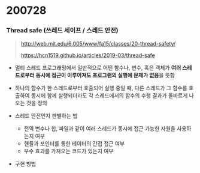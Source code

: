 # 200728

### Thread safe (쓰레드 세이프 / 스레드 안전)

> http://web.mit.edu/6.005/www/fa15/classes/20-thread-safety/
>
> https://hcn1519.github.io/articles/2019-03/thread-safe

- 멀티 스레드 프로그래밍에서 일반적으로 어떤 함수나, 변수, 혹은 객체가 **여러 스레드로부터 동시에 접근이 이루어져도 프로그램의 실행에 문제가 없음**을 뜻함

- 하나의 함수가 한 스레드로부터 호출되어 실행 중일 때, 다른 스레드가 그 함수를 호출하여 동시에 함께 실행되더라도 각 스레드에서의 함수의 수행 결과가 올바르게 나오는 것을 정의

- 스레드 안전인지 판별하는 법

  - 전역 변수나 힙, 파일과 같이 여러 스레드가 동시에 접근 가능한 자원을 사용하는지 여부
  - 핸들과 포인터를 통한 테이터의 간접 접근 여부
  - 부수 효과를 가져오는 코드가 있는지 여부

- 구현 방법

  

